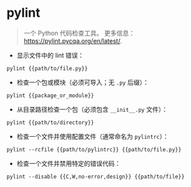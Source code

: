 # pylint

> 一个 Python 代码检查工具。
> 更多信息：<https://pylint.pycqa.org/en/latest/>.

- 显示文件中的 lint 错误：

`pylint {{path/to/file.py}}`

- 检查一个包或模块（必须可导入；无 `.py` 后缀）：

`pylint {{package_or_module}}`

- 从目录路径检查一个包（必须包含 `__init__.py` 文件）：

`pylint {{path/to/directory}}`

- 检查一个文件并使用配置文件（通常命名为 `pylintrc`）：

`pylint --rcfile {{path/to/pylintrc}} {{path/to/file.py}}`

- 检查一个文件并禁用特定的错误代码：

`pylint --disable {{C,W,no-error,design}} {{path/to/file}}`